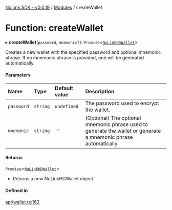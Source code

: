 [NuLink SDK - v0.0.19](../README.md) / [Modules](../modules.md) / createWallet

# Function: createWallet

▸ **createWallet**(`password`, `mnemonic?`): `Promise`<[`NuLinkHDWallet`](../classes/NuLinkHDWallet.md)\>

Creates a new wallet with the specified password and optional mnemonic phrase.
If no mnemonic phrase is provided, one will be generated automatically.

#### Parameters

| Name | Type | Default value | Description |
| :------ | :------ | :------ | :------ |
| `password` | `string` | `undefined` | The password used to encrypt the wallet. |
| `mnemonic` | `string` | `''` | (Optional) The optional mnemonic phrase used to generate the wallet or generate a mnemonic phrase automatically |

#### Returns

`Promise`<[`NuLinkHDWallet`](../classes/NuLinkHDWallet.md)\>

- Returns a new NuLinkHDWallet object.

#### Defined in

[api/wallet.ts:162](https://github.com/NuLink-network/nulink-sdk/blob/3448e77/src/api/wallet.ts#L162)
